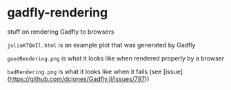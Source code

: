 # gadfly-rendering
stuff on rendering Gadfly to browsers

`juliaK7QmIl.html` is an example plot that was generated by Gadfly

`goodRendering.png` is what it looks like when rendered properly by a browser

`badRendering.png` is what it looks like when it fails (see [issue] (https://github.com/dcjones/Gadfly.jl/issues/797))
